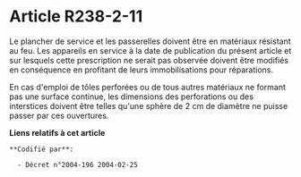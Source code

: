 # Article R238-2-11

Le plancher de service et les passerelles doivent être en matériaux résistant au feu. Les appareils en service à la date de
publication du présent article et sur lesquels cette prescription ne serait pas observée doivent être modifiés en conséquence
en profitant de leurs immobilisations pour réparations.

En cas d'emploi de tôles perforées ou de tous autres matériaux ne formant pas une surface continue, les dimensions des
perforations ou des interstices doivent être telles qu'une sphère de 2 cm de diamètre ne puisse passer par ces ouvertures.

**Liens relatifs à cet article**

	**Codifié par**:

	  - Décret n°2004-196 2004-02-25
